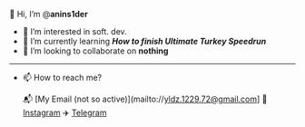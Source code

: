 **👋** Hi, I’m @**anins1der**
- 👀 I’m interested in soft. dev.
- 🌱 I’m currently learning ***How to finish Ultimate Turkey Speedrun***
- 💞️ I’m looking to collaborate on **nothing**
---
  - 📫 How to reach me?
  
    📬 [My Email (not so active)](mailto://yldz.1229.72@gmail.com]
    📸 [Instagram](https://www.instagram.com/ridvanyildiz7221/#)
    ✈️ [Telegram](https://anins1der.t.me/)
    
<!---
anins1der/anins1der is a ✨ special ✨ repository because its `aboutme.md` (this file) appears on your GitHub profile.
You can click the Preview link to take a look at your changes.
--->
